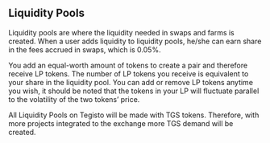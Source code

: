 ﻿## Liquidity Pools

Liquidity pools are where the liquidity needed in swaps and farms is created. When a user adds liquidity to liquidity pools, he/she can earn share in the fees accrued in swaps, which is 0.05%.

You add an equal-worth amount of tokens to create a pair and therefore receive LP tokens. The number of LP tokens you receive is equivalent to your share in the liquidity pool. You can add or remove LP tokens anytime you wish, it should be noted that the tokens in your LP will fluctuate parallel to the volatility of the two tokens’ price.

All Liquidity Pools on Tegisto will be made with TGS tokens. Therefore, with more projects integrated to the exchange more TGS demand will be created.
